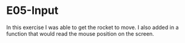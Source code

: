 # E05-Input

In this exercise I was able to get the rocket to move. I also added in a function that would read the mouse position on the screen.

